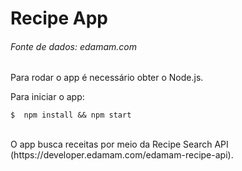 # Recipe App

###### Fonte de dados: edamam.com

Para rodar o app é necessário obter o Node.js.

Para iniciar o app:
```
$  npm install && npm start
```
<br>
O app busca receitas por meio da Recipe Search API (https://developer.edamam.com/edamam-recipe-api).